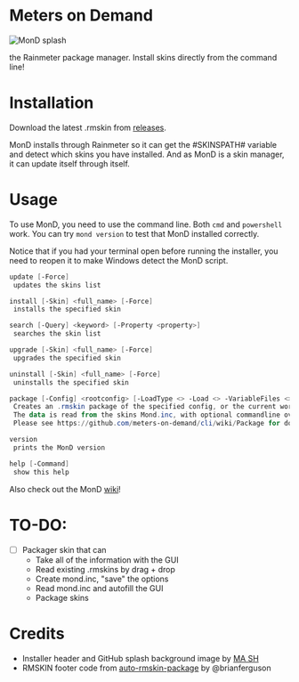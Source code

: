 # Meters on Demand

![MonD splash](https://repository-images.githubusercontent.com/601636170/25834e41-d86e-4f2a-809c-441ab80c2a8a)

the Rainmeter package manager. Install skins directly from the command line!

# Installation

Download the latest .rmskin from [releases](https://github.com/meters-on-demand/cli/releases).

MonD installs through Rainmeter so it can get the #SKINSPATH# variable and detect which skins you have installed. And as MonD is a skin manager, it can update itself through itself.

# Usage

To use MonD, you need to use the command line. Both `cmd` and `powershell` work. You can try `mond version` to test that MonD installed correctly.

Notice that if you had your terminal open before running the installer, you need to reopen it to make Windows detect the MonD script.

```ps1
update [-Force]
 updates the skins list

install [-Skin] <full_name> [-Force]
 installs the specified skin

search [-Query] <keyword> [-Property <property>]
 searches the skin list

upgrade [-Skin] <full_name> [-Force]
 upgrades the specified skin

uninstall [-Skin] <full_name> [-Force]
 uninstalls the specified skin

package [-Config] <rootconfig> [-LoadType <> -Load <> -VariableFiles <> -MinimumRainmeter <> -MinimumWindows <> -Author <> -HeaderImage <>]
 Creates an .rmskin package of the specified config, or the current working directory.
 The data is read from the skins Mond.inc, with optional commandline overrides.
 Please see https://github.com/meters-on-demand/cli/wiki/Package for documentation.

version
 prints the MonD version

help [-Command]
 show this help
```

Also check out the MonD [wiki](https://github.com/meters-on-demand/mond-api/wiki)!

# TO-DO:

- [ ] Packager skin that can
  - Take all of the information with the GUI 
  - Read existing .rmskins by drag + drop
  - Create mond.inc, "save" the options
  - Read mond.inc and autofill the GUI
  - Package skins

# Credits

- Installer header and GitHub splash background image by [MA SH](https://www.artstation.com/artwork/L36yml)
- RMSKIN footer code from [auto-rmskin-package](https://github.com/brianferguson/auto-rmskin-package/blob/master/.github/workflows/release.yml) by @brianferguson
